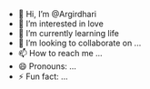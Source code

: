 - 👋 Hi, I’m @Argirdhari
- 👀 I’m interested in love
- 🌱 I’m currently learning life
- 💞️ I’m looking to collaborate on ...
- 📫 How to reach me ...
- 😄 Pronouns: ...
- ⚡ Fun fact: ...

<!---
Argirdhari/Argirdhari is a ✨ special ✨ repository because its `README.md` (this file) appears on your GitHub profile.
You can click the Preview link to take a look at your changes.
--->
